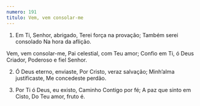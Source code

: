 ```yaml
---
numero: 191
titulo: Vem, vem consolar-me
---
```

1. Em Ti, Senhor, abrigado,
Terei força na provação;
Também serei consolado
Na hora da aflição.

Vem, vem consolar-me,
Pai celestial, com Teu amor;
Confio em Ti, ó Deus Criador,
Poderoso e fiel Senhor.

2. Ó Deus eterno, enviaste,
Por Cristo, veraz salvação;
Minh’alma justificaste,
Me concedeste perdão.

3. Por Ti ó Deus, eu existo,
Caminho Contigo por fé;
A paz que sinto em Cisto,
Do Teu amor, fruto é.
